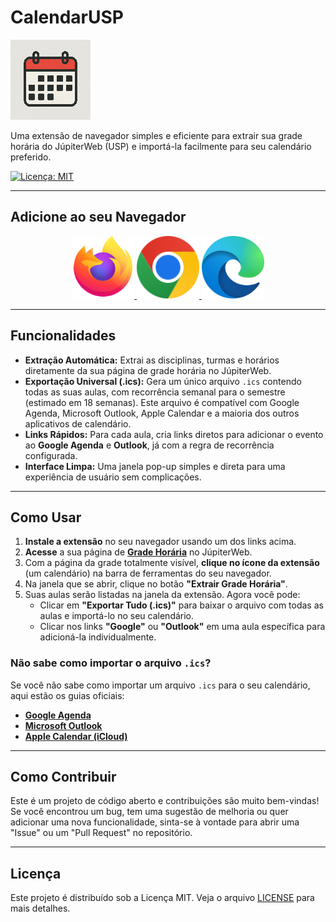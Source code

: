 # CalendarUSP

![Ícone da Extensão](images/icon128.png)

Uma extensão de navegador simples e eficiente para extrair sua grade horária do JúpiterWeb (USP) e importá-la facilmente para seu calendário preferido.

[![Licença: MIT](https://img.shields.io/badge/Licen%C3%A7a-MIT-yellow.svg)](https://opensource.org/licenses/MIT)

---

## Adicione ao seu Navegador

<div align="center">
  <a href="https://addons.mozilla.org/firefox/addon/calendarusp/" title="Adicionar ao Firefox">
    <img src="https://raw.githubusercontent.com/ikemarx/blog/main/static/calendarusp/firefox.svg" alt="Disponível para Firefox" width="100">
  </a>
  <a href="https://chromewebstore.google.com/detail/calendarusp/hahlhcelhcokmpgficmnbcnlacikacjb" title="Adicionar ao Chrome">
    <img src="https://raw.githubusercontent.com/ikemarx/blog/main/static/calendarusp/chrome.svg" alt="Disponível para Google Chrome" width="100">
  </a>
  <a href="https://chromewebstore.google.com/detail/calendarusp/hahlhcelhcokmpgficmnbcnlacikacjb" title="Adicionar ao Edge">
    <img src="https://raw.githubusercontent.com/ikemarx/blog/main/static/calendarusp/edge.svg" alt="Disponível para Microsoft Edge" width="100">
  </a>
</div>

---

## Funcionalidades

-   **Extração Automática:** Extrai as disciplinas, turmas e horários diretamente da sua página de grade horária no JúpiterWeb.
-   **Exportação Universal (.ics):** Gera um único arquivo `.ics` contendo todas as suas aulas, com recorrência semanal para o semestre (estimado em 18 semanas). Este arquivo é compatível com Google Agenda, Microsoft Outlook, Apple Calendar e a maioria dos outros aplicativos de calendário.
-   **Links Rápidos:** Para cada aula, cria links diretos para adicionar o evento ao **Google Agenda** e **Outlook**, já com a regra de recorrência configurada.
-   **Interface Limpa:** Uma janela pop-up simples e direta para uma experiência de usuário sem complicações.

---

## Como Usar

1.  **Instale a extensão** no seu navegador usando um dos links acima.
2.  **Acesse** a sua página de **[Grade Horária](https://uspdigital.usp.br/jupiterweb/gradeHoraria)** no JúpiterWeb.
3.  Com a página da grade totalmente visível, **clique no ícone da extensão** (um calendário) na barra de ferramentas do seu navegador.
4.  Na janela que se abrir, clique no botão **"Extrair Grade Horária"**.
5.  Suas aulas serão listadas na janela da extensão. Agora você pode:
    -   Clicar em **"Exportar Tudo (.ics)"** para baixar o arquivo com todas as aulas e importá-lo no seu calendário.
    -   Clicar nos links **"Google"** ou **"Outlook"** em uma aula específica para adicioná-la individualmente.

### Não sabe como importar o arquivo `.ics`?

Se você não sabe como importar um arquivo `.ics` para o seu calendário, aqui estão os guias oficiais:

-   [**Google Agenda**](https://support.google.com/calendar/answer/37118?hl=pt)
-   [**Microsoft Outlook**](https://support.microsoft.com/pt-br/office/importar-ou-subscrever-um-calend%C3%A1rio-no-outlook-com-cff1429c-5af6-41ec-a5b4-74f2c278e98c)
-   [**Apple Calendar (iCloud)**](https://support.apple.com/pt-br/guide/calendar/icl1023/mac)

---

## Como Contribuir

Este é um projeto de código aberto e contribuições são muito bem-vindas! Se você encontrou um bug, tem uma sugestão de melhoria ou quer adicionar uma nova funcionalidade, sinta-se à vontade para abrir uma "Issue" ou um "Pull Request" no repositório.

---

## Licença

Este projeto é distribuído sob a Licença MIT. Veja o arquivo [LICENSE](LICENSE) para mais detalhes.
